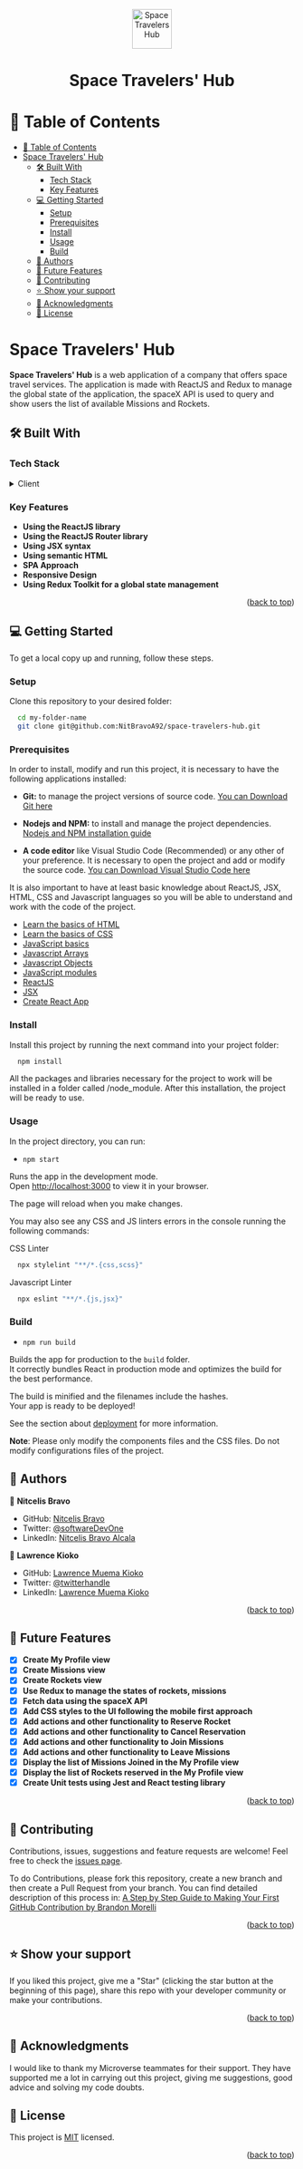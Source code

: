 <a name="readme-top"></a>
<div align="center">
  <img src=".\src\assets\images\logo.png" alt="Space Travelers Hub" width="70"  height="auto" />
  <br/>
  <h1><b>Space Travelers' Hub</b></h1>
</div>

# 📗 Table of Contents

- [📗 Table of Contents](#-table-of-contents)
- [Space Travelers' Hub](#space-travelers-hub)
  - [🛠 Built With ](#-built-with-)
    - [Tech Stack ](#tech-stack-)
    - [Key Features ](#key-features-)
  - [💻 Getting Started ](#-getting-started-)
    - [Setup](#setup)
    - [Prerequisites](#prerequisites)
    - [Install](#install)
    - [Usage](#usage)
    - [Build](#build)
  - [👥 Authors ](#-authors-)
  - [🔭 Future Features ](#-future-features-)
  - [🤝 Contributing ](#-contributing-)
  - [⭐️ Show your support ](#️-show-your-support-)
  - [🙏 Acknowledgments ](#-acknowledgments-)
  - [📝 License ](#-license-)

# Space Travelers' Hub<a name="about-project"></a>

**Space Travelers' Hub** is a web application of a company that offers space travel services. The application is made with ReactJS and Redux to manage the global state of the application, the spaceX API is used to query and show users the list of available Missions and Rockets.

## 🛠 Built With <a name="built-with"></a>

### Tech Stack <a name="tech-stack"></a>

<details>
  <summary>Client</summary>
  <ul>
    <li><a href="https://es.react.dev">React Library</a></li>
    <li><a href="https://reactrouter.com/en/main">React Router</a></li>
    <li><a href="https://nodejs.org">Node.js</a></li>
    <li><a href="https://create-react-app.dev">Create React App</a></li>
    <li><a href="https://stylelint.io/">Stylelint.io</a></li>
    <li><a href="https://eslint.org/">ESlint.org</a></li>
    <li><a href="https://redux-toolkit.js.org/">Redux Toolkit</a></li>
  </ul>
</details>

### Key Features <a name="key-features"></a>

- **Using the ReactJS library**
- **Using the ReactJS Router library**
- **Using JSX syntax**
- **Using semantic HTML**
- **SPA Approach**
- **Responsive Design**
- **Using Redux Toolkit for a global state management**

<p align="right">(<a href="#readme-top">back to top</a>)</p>


## 💻 Getting Started <a name="getting-started"></a>

To get a local copy up and running, follow these steps.

### Setup

Clone this repository to your desired folder:

```sh
  cd my-folder-name
  git clone git@github.com:NitBravoA92/space-travelers-hub.git
```

### Prerequisites

In order to install, modify and run this project, it is necessary to have the following applications installed:

- **Git:** to manage the project versions of source code. [You can Download Git here](https://git-scm.com/)

- **Nodejs and NPM:** to install and manage the project dependencies. [Nodejs and NPM installation guide](https://docs.npmjs.com/downloading-and-installing-node-js-and-npm)

- **A code editor** like Visual Studio Code (Recommended) or any other of your preference. It is necessary to open the project and add or modify the source code. [You can Download Visual Studio Code here](https://code.visualstudio.com/)

It is also important to have at least basic knowledge about ReactJS, JSX, HTML, CSS and Javascript languages so you will be able to understand and work with the code of the project. 
- [Learn the basics of HTML](https://developer.mozilla.org/en-US/docs/Web/HTML)
- [Learn the basics of CSS](https://developer.mozilla.org/en-US/docs/Web/CSS)
- [JavaScript basics](https://developer.mozilla.org/en-US/docs/Learn/Getting_started_with_the_web/JavaScript_basics)
- [Javascript Arrays](https://developer.mozilla.org/es/docs/Web/JavaScript/Reference/Global_Objects/Array)
- [Javascript Objects](https://developer.mozilla.org/en-US/docs/Web/JavaScript/Reference/Global_Objects/Object)
- [JavaScript modules](https://developer.mozilla.org/en-US/docs/Web/JavaScript/Guide/Modules)
- [ReactJS](https://react.dev/learn)
- [JSX](https://react.dev/learn/writing-markup-with-jsx)
- [Create React App](https://github.com/facebook/create-react-app)


### Install

Install this project by running the next command into your project folder:

```sh
  npm install
```

All the packages and libraries necessary for the project to work will be installed in a folder called /node_module. After this installation, the project will be ready to use.

### Usage

In the project directory, you can run:

- `npm start`

Runs the app in the development mode.\
Open [http://localhost:3000](http://localhost:3000) to view it in your browser.

The page will reload when you make changes.


You may also see any CSS and JS linters errors in the console running the following commands:

CSS Linter
```sh
  npx stylelint "**/*.{css,scss}"
```

Javascript Linter
```sh
  npx eslint "**/*.{js,jsx}"
```

### Build

- `npm run build`

Builds the app for production to the `build` folder.\
It correctly bundles React in production mode and optimizes the build for the best performance.

The build is minified and the filenames include the hashes.\
Your app is ready to be deployed!

See the section about [deployment](https://facebook.github.io/create-react-app/docs/deployment) for more information.


**Note**: Please only modify the components files and the CSS files. Do not modify configurations files of the project.


## 👥 Authors <a name="authors"></a>

👤 **Nitcelis Bravo**

- GitHub: [Nitcelis Bravo](https://github.com/NitBravoA92)
- Twitter: [@softwareDevOne](https://twitter.com/softwareDevOne)
- LinkedIn: [Nitcelis Bravo Alcala](https://www.linkedin.com/in/nitcelis-bravo-alcala-b65340158)

👤 **Lawrence Kioko**

- GitHub: [Lawrence Muema Kioko](https://github.com/Kidd254)
- Twitter: [@twitterhandle](https://twitter.com/lawrenc98789206)
- LinkedIn: [Lawrence Muema Kioko](https://www.linkedin.com/in/lawrence-muema-kioko-972035240/)

<p align="right">(<a href="#readme-top">back to top</a>)</p>

## 🔭 Future Features <a name="future-features"></a>

- [x] **Create My Profile view**
- [x] **Create Missions view**
- [x] **Create Rockets view**
- [x] **Use Redux to manage the states of rockets, missions**
- [x] **Fetch data using the spaceX API**
- [x] **Add CSS styles to the UI following the mobile first approach**
- [x] **Add actions and other functionality to Reserve Rocket**
- [x] **Add actions and other functionality to Cancel Reservation**
- [x] **Add actions and other functionality to Join Missions**
- [x] **Add actions and other functionality to Leave Missions**
- [x] **Display the list of Missions Joined in the My Profile view**
- [x] **Display the list of Rockets reserved in the My Profile view**
- [x] **Create Unit tests using Jest and React testing library**

<p align="right">(<a href="#readme-top">back to top</a>)</p>

## 🤝 Contributing <a name="contributing"></a>

Contributions, issues, suggestions and feature requests are welcome!
Feel free to check the [issues page](../../issues/).

To do Contributions, please fork this repository, create a new branch and then create a Pull Request from your branch. You can find detailed description of this process in: [A Step by Step Guide to Making Your First GitHub Contribution by Brandon Morelli](https://codeburst.io/a-step-by-step-guide-to-making-your-first-github-contribution-5302260a2940)

<p align="right">(<a href="#readme-top">back to top</a>)</p>

## ⭐️ Show your support <a name="support"></a>

If you liked this project, give me a "Star" (clicking the star button at the beginning of this page), share this repo with your developer community or make your contributions.

<p align="right">(<a href="#readme-top">back to top</a>)</p>

## 🙏 Acknowledgments <a name="acknowledgements"></a>

I would like to thank my Microverse teammates for their support. They have supported me a lot in carrying out this project, giving me suggestions, good advice and solving my code doubts.


## 📝 License <a name="license"></a>

This project is [MIT](./LICENSE) licensed.

<p align="right">(<a href="#readme-top">back to top</a>)</p>

